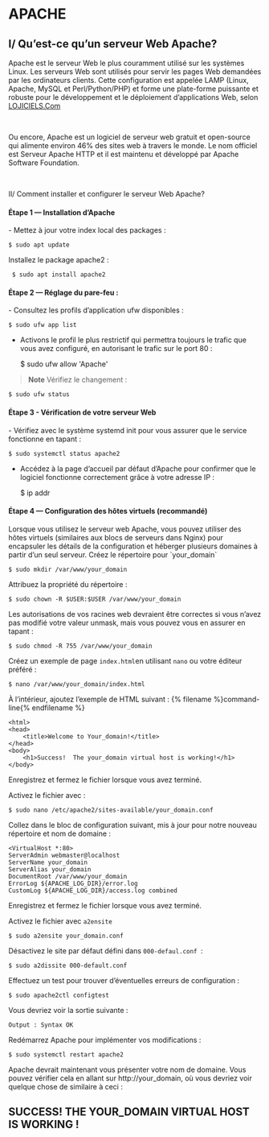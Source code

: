 #   APACHE

## I/ Qu’est-ce qu’un serveur Web Apache? <br>
<p>
Apache est le serveur Web le plus couramment utilisé sur les systèmes Linux. Les serveurs Web sont utilisés pour servir les pages Web demandées
par les ordinateurs clients. Cette configuration est appelée LAMP (Linux, Apache, MySQL et Perl/Python/PHP) et forme une plate-forme puissante 
et robuste pour le développement et le déploiement d’applications Web,
selon <a href="https://www.lojiciels.com/reponse-rapide-comment-configurer-le-serveur-web-apache-sous-linux-etape-par-etape/">LOJICIELS.Com</a>
</p> 
<br>

<p>
Ou encore, Apache est un logiciel de serveur web gratuit et open-source qui alimente environ 46% des sites web à travers le monde.
Le nom officiel est Serveur Apache HTTP et il est maintenu et développé par Apache Software Foundation.
</p><br>

II/ Comment installer et configurer le serveur Web Apache?

<h4> Étape 1 — Installation d’Apache </h4>
   - Mettez à jour votre index local des packages :
       
    $ sudo apt update
    

  Installez le package apache2 :

     $ sudo apt install apache2
    

<h4>Étape 2 — Réglage du pare-feu :</h4>
  -  Consultez les profils d’application ufw disponibles :

    $ sudo ufw app list


  - Activons le profil le plus restrictif qui permettra toujours le trafic que vous avez configuré, en autorisant le trafic sur le port 80 :

    $ sudo ufw allow 'Apache'
    

> **Note** Vérifiez le changement :

    $ sudo ufw status
    

<h4>Étape 3 - Vérification de votre serveur Web</h4>
  - Vérifiez avec le système systemd init pour vous assurer que le service fonctionne en tapant :

    $ sudo systemctl status apache2
    
  - Accédez à la page d’accueil par défaut d’Apache pour confirmer que le logiciel fonctionne correctement grâce à votre adresse IP :

     $ ip addr
    

<h4>Étape 4 — Configuration des hôtes virtuels (recommandé)</h4>
Lorsque vous utilisez le serveur web Apache, vous pouvez utiliser des hôtes virtuels (similaires aux blocs de serveurs dans Nginx) pour encapsuler les détails de la configuration et héberger plusieurs domaines à partir d’un seul serveur.
  Créez le répertoire pour `your_domain`

    $ sudo mkdir /var/www/your_domain
    

Attribuez la propriété du répertoire :

    $ sudo chown -R $USER:$USER /var/www/your_domain
    
    
    
Les autorisations de vos racines web devraient être correctes si vous n’avez pas modifié votre valeur unmask, mais vous pouvez vous en assurer en tapant :

    $ sudo chmod -R 755 /var/www/your_domain
    

Créez un exemple de page `index.html`en utilisant `nano` ou votre éditeur préféré :

    $ nano /var/www/your_domain/index.html
    

À l’intérieur, ajoutez l’exemple de HTML suivant :
{% filename %}command-line{% endfilename %}

    <html>
    <head>
        <title>Welcome to Your_domain!</title>
    </head>
    <body>
        <h1>Success!  The your_domain virtual host is working!</h1>
    </body>
</html>
    

Enregistrez et fermez le fichier lorsque vous avez terminé.

Activez le fichier avec  :

    $ sudo nano /etc/apache2/sites-available/your_domain.conf
    

Collez dans le bloc de configuration suivant, mis à jour pour notre nouveau répertoire et nom de domaine :

    <VirtualHost *:80>
    ServerAdmin webmaster@localhost
    ServerName your_domain
    ServerAlias your_domain
    DocumentRoot /var/www/your_domain
    ErrorLog ${APACHE_LOG_DIR}/error.log
    CustomLog ${APACHE_LOG_DIR}/access.log combined
</VirtualHost>


Enregistrez et fermez le fichier lorsque vous avez terminé.

Activez le fichier avec  `a2ensite`

    $ sudo a2ensite your_domain.conf
    

Désactivez le site par défaut défini dans  `000-defaul.conf `:

    $ sudo a2dissite 000-default.conf
    

Effectuez un test pour trouver d’éventuelles erreurs de configuration :

    $ sudo apache2ctl configtest
    

Vous devriez voir la sortie suivante :

    Output : Syntax OK



Redémarrez Apache pour implémenter vos modifications :

    $ sudo systemctl restart apache2
    
  Apache devrait maintenant vous présenter votre nom de domaine. Vous pouvez vérifier cela en allant sur http://your_domain, où vous devriez voir quelque chose de similaire à ceci :
  
  ## SUCCESS! THE YOUR_DOMAIN VIRTUAL HOST IS WORKING !


    

    
